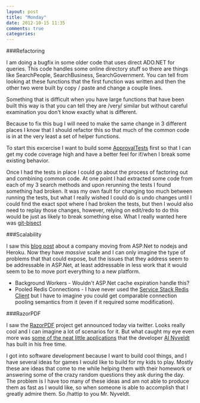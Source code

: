 ```yaml
---
layout: post
title: "Monday"
date: 2012-10-15 11:35
comments: true
categories: 
---
```


###Refactoring

I am doing a bugfix in some older code that uses direct ADO.NET for queries. This code handles some online directory stuff so there are things like SearchPeople, SearchBusiness, SearchGovernment. You can tell from looking at these functions that the first function was written and then the other two were built by copy / paste and change a couple lines. 

Something that is difficult when you have large functions that have been built this way is that you can tell they are /very/ similar but without careful examination you don't know exactly what is different.

Because to fix this bug I will need to make the same change in 3 different places I know that I should refactor this so that much of the common code is in at the very least a set of helper functions.

To start this excercise I want to build some [ApprovalTests](http://approvaltests.sourceforge.net/) first so that I can get my code coverage high and have a better feel for if/when I break some existing behavior.

Once I had the tests in place I could go about the process of factoring out and combining common code. At one point I had extracted some code from each of my 3 search methods and upon rerunning the tests I found something had broken. It was my own fault for changing too much between running the tests, but what I really wished I could do is undo changes until I could find the exact spot where I had broken the tests, but then I would also need to replay those changes, however, relying on edit/redo to do this would be just as likely to break something else. What I really wanted here was [git-bisect](http://www.kernel.org/pub/software/scm/git/docs/git-bisect.html)

###Scalability

I saw this [blog post](http://highscalability.com/blog/2012/10/15/simpler-cheaper-faster-playtomics-move-from-net-to-node-and.html) about a company moving from ASP.Net to nodejs and Heroku. Now they have *massive* scale and I can only imagine the type of problems that that could expose, but the issues that they address seem to be addressable in ASP.Net, at least addressable in less work that it would seem to be to move port everything to a new platform.

* Background Workers - Wouldn't ASP.Net cache expiration handle this?
* Pooled Redis Connections - I have never used the [Service Stack Redis Client](https://github.com/ServiceStack/ServiceStack.Redis) but I have to imagine you could get comparable connection pooling semantics from it (even if it required some modification).

###RazorPDF

I saw the [RazorPDF](http://nyveldt.com/blog/post/Introducing-RazorPDF) project get announced today via twitter. Looks really cool and I can imagine a lot of scenarios for it. But what caught my eye even more was [some of the neat little applications](http://razorant.com/apps) that the developer [Al Nyveldt](http://nyveldt.com/blog/page/about-al-nyveldt) has built in his free time. 

I got into software development because I want to build cool things, and I have several ideas for games I would like to build for my kids to play. Mostly these are ideas that come to me while helping them with their homework or answering some of the crazy random questions they ask during the day. The problem is I have too many of these ideas and am not able to produce them as fast as I would like, so when someone is able to accomplish that I greatly admire them. So /hattip to you Mr. Nyveldt.